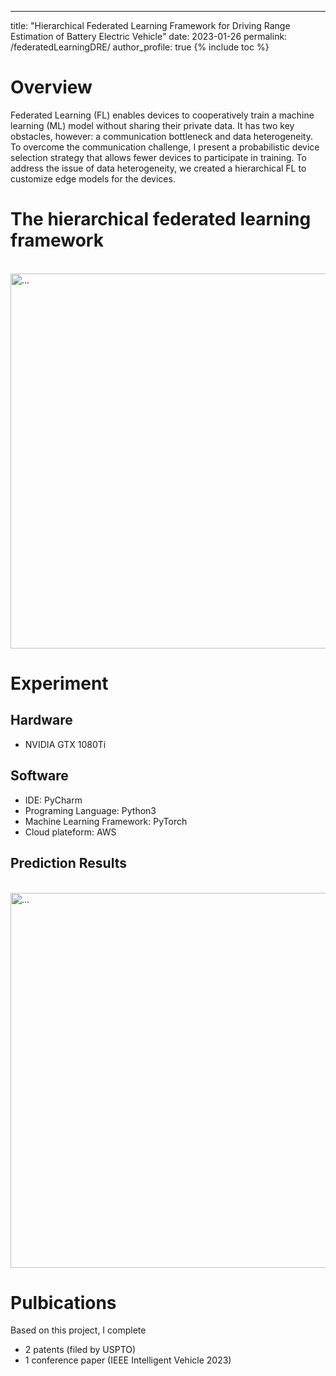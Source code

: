 ---
title: "Hierarchical Federated Learning Framework for Driving Range Estimation of Battery Electric Vehicle"
date: 2023-01-26
permalink: /federatedLearningDRE/
author_profile: true
{% include toc %}

# Overview
Federated Learning (FL) enables devices to cooperatively train a machine learning (ML) model without sharing their private data. It has two key obstacles, however: a communication bottleneck and data heterogeneity. To overcome the communication challenge, I present a probabilistic device selection strategy that allows fewer devices to participate in training. To address the issue of data heterogeneity, we created a hierarchical FL to customize edge models for the devices.

# The hierarchical federated learning framework
<br />
<img align="center" width="600" src="{{ site.url }}/images/myimage/hierarchical_structure.png" alt="...">
<br />

# Experiment
## Hardware
* NVIDIA GTX 1080Ti

## Software
* IDE: PyCharm
* Programing Language: Python3
* Machine Learning Framework: PyTorch
* Cloud plateform: AWS

## Prediction Results
<br />
<img align="center" width="600" src="{{ site.url }}/images/myimage/comparison.png" alt="...">
<br />

# Pulbications
Based on this project, I complete
* 2 patents (filed by USPTO)
* 1 conference paper (IEEE Intelligent Vehicle 2023)
